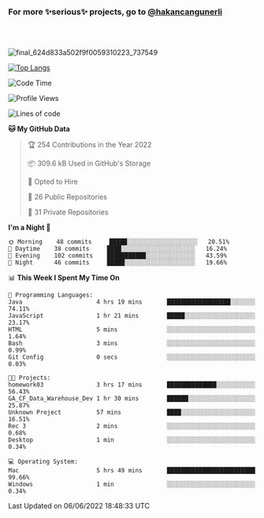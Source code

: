 ### For more ✨serious✨ projects, go to [@hakancangunerli](https://github.com/hakancangunerli)

<br>
<br>


![final_624d833a502f9f0059310223_737549](https://user-images.githubusercontent.com/33205097/161971799-9ce51eed-574a-4cab-ae73-ff67b8fa940f.gif)


[![Top Langs](https://github-readme-stats.vercel.app/api/top-langs/?username=63616e&layout=compact&hide=tex,html,shell,assembly,javascript,C&langs_count=6&exclude_repo=2015-csharp)](https://github.com/anuraghazra/github-readme-stats)


<!--START_SECTION:waka-->
![Code Time](http://img.shields.io/badge/Code%20Time-0%20secs-blue)

![Profile Views](http://img.shields.io/badge/Profile%20Views-1-blue)

![Lines of code](https://img.shields.io/badge/From%20Hello%20World%20I%27ve%20Written-190%20Thousand%20lines%20of%20code-blue)

**🐱 My GitHub Data** 

> 🏆 254 Contributions in the Year 2022
 > 
> 📦 309.6 kB Used in GitHub's Storage 
 > 
> 💼 Opted to Hire
 > 
> 📜 26 Public Repositories 
 > 
> 🔑 31 Private Repositories  
 > 
**I'm a Night 🦉** 

```text
🌞 Morning    48 commits     █████░░░░░░░░░░░░░░░░░░░░   20.51% 
🌆 Daytime    38 commits     ████░░░░░░░░░░░░░░░░░░░░░   16.24% 
🌃 Evening    102 commits    ███████████░░░░░░░░░░░░░░   43.59% 
🌙 Night      46 commits     █████░░░░░░░░░░░░░░░░░░░░   19.66%

```


📊 **This Week I Spent My Time On** 

```text
💬 Programming Languages: 
Java                     4 hrs 19 mins       ██████████████████░░░░░░░   74.11% 
JavaScript               1 hr 21 mins        █████░░░░░░░░░░░░░░░░░░░░   23.17% 
HTML                     5 mins              ░░░░░░░░░░░░░░░░░░░░░░░░░   1.64% 
Bash                     3 mins              ░░░░░░░░░░░░░░░░░░░░░░░░░   0.99% 
Git Config               0 secs              ░░░░░░░░░░░░░░░░░░░░░░░░░   0.03%

🐱‍💻 Projects: 
homework03               3 hrs 17 mins       ██████████████░░░░░░░░░░░   56.43% 
GA_CF_Data_Warehouse_Dev 1 hr 30 mins        ██████░░░░░░░░░░░░░░░░░░░   25.87% 
Unknown Project          57 mins             ████░░░░░░░░░░░░░░░░░░░░░   16.51% 
Rec 3                    2 mins              ░░░░░░░░░░░░░░░░░░░░░░░░░   0.68% 
Desktop                  1 min               ░░░░░░░░░░░░░░░░░░░░░░░░░   0.34%

💻 Operating System: 
Mac                      5 hrs 49 mins       █████████████████████████   99.66% 
Windows                  1 min               ░░░░░░░░░░░░░░░░░░░░░░░░░   0.34%

```


 Last Updated on 06/06/2022 18:48:33 UTC
<!--END_SECTION:waka-->


